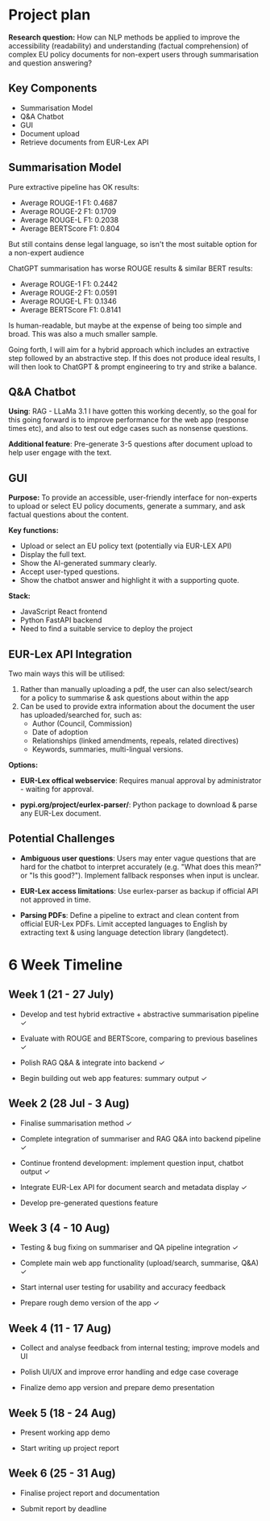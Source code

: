 # Project plan
**Research question:** How can NLP methods be applied to improve the accessibility (readability) and understanding (factual comprehension) of complex EU policy documents for non-expert users through summarisation and question answering?

## Key Components
* Summarisation Model
* Q&A Chatbot
* GUI
* Document upload 
* Retrieve documents from EUR-Lex API

## Summarisation Model
Pure extractive pipeline has OK results:
* Average ROUGE-1 F1: 0.4687
* Average ROUGE-2 F1: 0.1709
* Average ROUGE-L F1: 0.2038
* Average BERTScore F1: 0.804

But still contains dense legal language, so isn't the most suitable option for a non-expert audience	

ChatGPT summarisation has worse ROUGE results & similar BERT results:
* Average ROUGE-1 F1: 0.2442 
* Average ROUGE-2 F1: 0.0591 
* Average ROUGE-L F1: 0.1346
* Average BERTScore F1: 0.8141

Is human-readable, but maybe at the expense of being too simple and broad. This was also a much smaller sample.

Going forth, I will aim for a hybrid approach which includes an extractive step followed by an abstractive step. If this does not produce ideal results, I will then look to ChatGPT & prompt engineering to try and strike a balance.

## Q&A Chatbot
**Using**: RAG - LLaMa 3.1
I have gotten this working decently, so the goal for this going forward is to improve performance for the web app (response times etc), and also to test out edge cases such as nonsense questions.

**Additional feature**: Pre-generate 3-5 questions after document upload to help user engage with the text.


## GUI

**Purpose:** To provide an accessible, user-friendly interface for non-experts to upload or select EU policy documents, generate a summary, and ask factual questions about the content.

**Key functions:**
* Upload or select an EU policy text (potentially via EUR-LEX API)
* Display the full text.
* Show the AI-generated summary clearly.
* Accept user-typed questions.
* Show the chatbot answer and highlight it with a supporting quote.

**Stack:**
* JavaScript React frontend
* Python FastAPI backend
* Need to find a suitable service to deploy the project


## EUR-Lex API Integration

Two main ways this will be utilised:
1. Rather than manually uploading a pdf, the user can also select/search for a policy to summarise & ask questions about within the app
2. Can be used to provide extra information about the document the user has uploaded/searched for, such as:
	* Author (Council, Commission)
	* Date of adoption
	* Relationships (linked amendments, repeals, related directives)
	* Keywords, summaries, multi-lingual versions.

**Options:**

- **EUR-Lex offical webservice**: Requires manual approval by administrator - waiting for approval.

- **pypi.org/project/eurlex-parser/**: Python package to download & parse any EUR-Lex document. 

## Potential Challenges

* **Ambiguous user questions**: Users may enter vague questions that are hard for the chatbot to interpret accurately (e.g. "What does this mean?" or "Is this good?"). Implement fallback responses when input is unclear.

* **EUR-Lex access limitations**: Use eurlex-parser as backup if official API not approved in time.

* **Parsing PDFs**: Define a pipeline to extract and clean content from official EUR-Lex PDFs. Limit accepted languages to English by extracting text & using language detection library (langdetect).


# 6 Week Timeline

## Week 1 (21 - 27 July)
* Develop and test hybrid extractive + abstractive summarisation pipeline ✓

* Evaluate with ROUGE and BERTScore, comparing to previous baselines ✓

* Polish RAG Q&A & integrate into backend ✓

* Begin building out web app features: summary output ✓

## Week 2 (28 Jul - 3 Aug)
* Finalise summarisation method ✓

* Complete integration of summariser and RAG Q&A into backend pipeline ✓

* Continue frontend development: implement question input, chatbot output ✓

* Integrate EUR-Lex API for document search and metadata display ✓

* Develop pre-generated questions feature

## Week 3 (4 - 10 Aug)
* Testing & bug fixing on summariser and QA pipeline integration ✓

* Complete main web app functionality (upload/search, summarise, Q&A) ✓

* Start internal user testing for usability and accuracy feedback

* Prepare rough demo version of the app ✓

## Week 4 (11 - 17 Aug)
* Collect and analyse feedback from internal testing; improve models and UI

* Polish UI/UX and improve error handling and edge case coverage

* Finalize demo app version and prepare demo presentation

## Week 5 (18 - 24 Aug)
* Present working app demo

* Start writing up project report

## Week 6 (25 - 31 Aug)
* Finalise project report and documentation

* Submit report by deadline